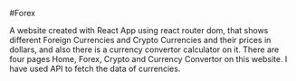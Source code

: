 #Forex

A website created with React App using react router dom, that shows different Foreign Currencies and Crypto Currencies and their prices in dollars, and also there is a currency convertor calculator on it.
There are four pages Home, Forex, Crypto and Currency Convertor on this website.
I have used API to fetch the data of currencies.

